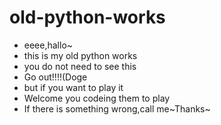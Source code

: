 # old-python-works
- eeee,hallo~
- this is my old python works
- you do not need to see this
- Go out!!!!(Doge
- but if you want to play it
- Welcome you codeing them to play
- If there is something wrong,call me~Thanks~

